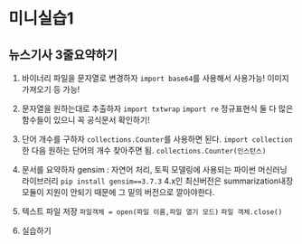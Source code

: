# 미니실습1
## 뉴스기사 3줄요약하기

  1. 바이너리 파일을 문자열로 변경하자
  `import base64`를 사용해서 사용가능!
  이미지 가져오기 등 가능!

  2. 문자열을 원하는대로 추출하자
  `import txtwrap`
  `import re` 정규표현식
  둘 다 많은 함수들이 있으니 꼭 공식문서 확인하기!

  3. 단어 개수를 구하자
  `collections.Counter`를 사용하면 된다.
  `import collection`한 다음 원하는 단어의 개수 찾아주면 됨.
  `collections.Counter(인스턴스)`

  4. 문서를 요약하자 
  gensim : 자연어 처리, 토픽 모델링에 사용되는 파이썬 머신러닝 라이브러리
  `pip install gensim==3.7.3` 
  4.x인 최신버전은 summarization내장모듈이 지원이 안되기 때문에 그 밑의 버전으로 깔아야한다.

  5. 텍스트 파일 저장
  `파일객체 = open(파일 이름,파일 열기 모드)`
  `파일 객체.close()`

  6. 실습하기
  